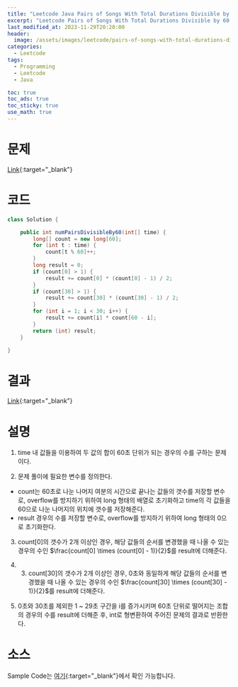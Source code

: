 ```yaml
---
title: "Leetcode Java Pairs of Songs With Total Durations Divisible by 60"
excerpt: "Leetcode Pairs of Songs With Total Durations Divisible by 60 Java"
last_modified_at: 2023-11-29T20:20:00
header:
  image: /assets/images/leetcode/pairs-of-songs-with-total-durations-divisible-by-60.png
categories:
  - Leetcode
tags:
  - Programming
  - Leetcode
  - Java

toc: true
toc_ads: true
toc_sticky: true
use_math: true
---
```

# 문제
[Link](https://leetcode.com/problems/pairs-of-songs-with-total-durations-divisible-by-60){:target="_blank"}

# 코드
```java
class Solution {

	public int numPairsDivisibleBy60(int[] time) {
		long[] count = new long[60];
		for (int t : time) {
			count[t % 60]++;
		}
		long result = 0;
		if (count[0] > 1) {
			result += count[0] * (count[0] - 1) / 2;
		}
		if (count[30] > 1) {
			result += count[30] * (count[30] - 1) / 2;
		}
		for (int i = 1; i < 30; i++) {
			result += count[i] * count[60 - i];
		}
		return (int) result;
	}

}
```

# 결과
[Link](https://leetcode.com/problems/pairs-of-songs-with-total-durations-divisible-by-60/submissions/1108837055/){:target="_blank"}

# 설명
1. time 내 값들을 이용하여 두 값의 합이 60초 단위가 되는 경우의 수를 구하는 문제이다.

2. 문제 풀이에 필요한 변수를 정의한다.
- count는 60초로 나눈 나머지 여분의 시간으로 끝나는 값들의 갯수를 저장할 변수로, overflow를 방지하기 위하여 long 형태의 배열로 초기화하고 time의 각 값들을 60으로 나눈 나머지의 위치에 갯수를 저장해준다.
- result 경우의 수를 저장할 변수로, overflow를 방지하기 위하여 long 형태의 0으로 초기화한다.

3. count[0]의 갯수가 2개 이상인 경우, 해당 값들의 순서를 변경했을 때 나올 수 있는 경우의 수인 $\frac{count[0] \times (count[0] - 1)}{2}$를 result에 더해준다.

4. 3. count[30]의 갯수가 2개 이상인 경우, 0초와 동일하게 해당 값들의 순서를 변경했을 때 나올 수 있는 경우의 수인 $\frac{count[30] \times (count[30] - 1)}{2}$를 result에 더해준다.

5. 0초와 30초를 제외한 1 ~ 29초 구간을 i를 증가시키며 60초 단위로 떨어지는 조합의 경우의 수를 result에 더해준 후, int로 형변환하여 주어진 문제의 결과로 반환한다.

# 소스
Sample Code는 [여기](https://github.com/GracefulSoul/leetcode/blob/master/src/main/java/gracefulsoul/problems/PairsOfSongsWithTotalDurationsDivisibleBy60.java){:target="_blank"}에서 확인 가능합니다.